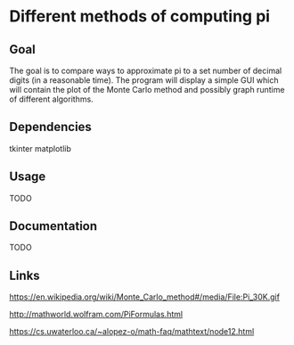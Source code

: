 # Different methods of computing pi
## Goal
The goal is to compare ways to approximate pi to a set number of decimal digits (in a reasonable time).
The program will display a simple GUI which will contain the plot of the Monte Carlo method
and possibly graph runtime of different algorithms.
## Dependencies
tkinter
matplotlib

## Usage 
TODO 
## Documentation 
TODO
## Links
https://en.wikipedia.org/wiki/Monte_Carlo_method#/media/File:Pi_30K.gif

http://mathworld.wolfram.com/PiFormulas.html

https://cs.uwaterloo.ca/~alopez-o/math-faq/mathtext/node12.html

